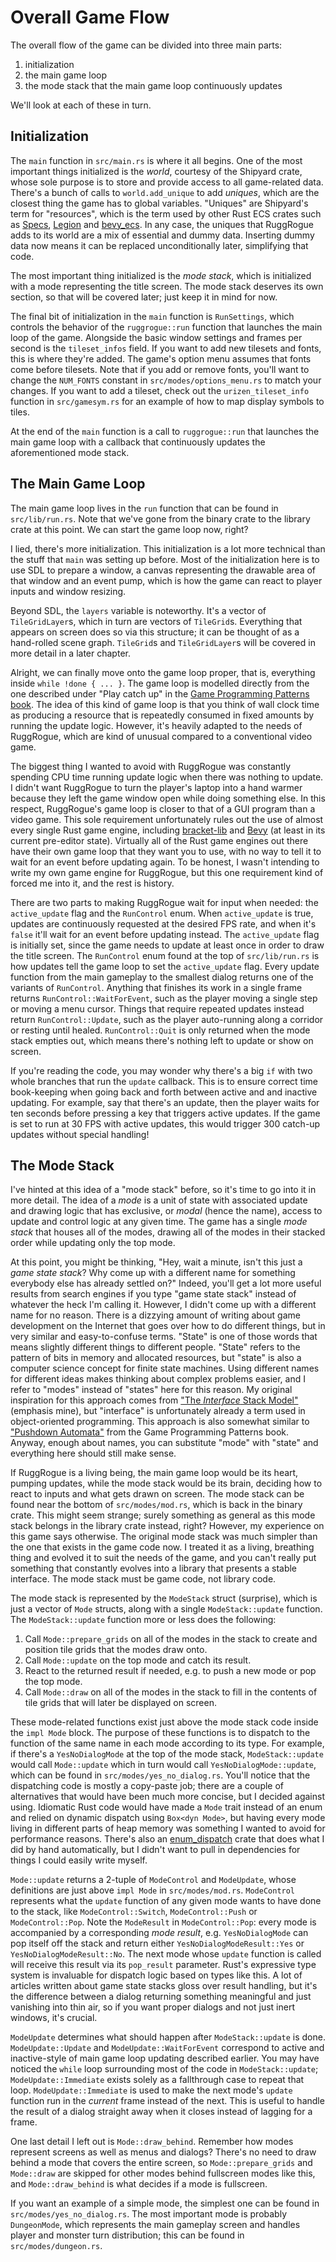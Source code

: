 # Overall Game Flow

The overall flow of the game can be divided into three main parts:

1. initialization
2. the main game loop
3. the mode stack that the main game loop continuously updates

We'll look at each of these in turn.

## Initialization

The `main` function in `src/main.rs` is where it all begins.
One of the most important things initialized is the *world*, courtesy of the Shipyard crate, whose sole purpose is to store and provide access to all game-related data.
There's a bunch of calls to `world.add_unique` to add *uniques*, which are the closest thing the game has to global variables.
"Uniques" are Shipyard's term for "resources", which is the term used by other Rust ECS crates such as [Specs](https://crates.io/crates/specs), [Legion](https://crates.io/crates/legion) and [bevy\_ecs](https://crates.io/crates/bevy_ecs).
In any case, the uniques that RuggRogue adds to its world are a mix of essential and dummy data.
Inserting dummy data now means it can be replaced unconditionally later, simplifying that code.

The most important thing initialized is the *mode stack*, which is initialized with a mode representing the title screen.
The mode stack deserves its own section, so that will be covered later; just keep it in mind for now.

The final bit of initialization in the `main` function is `RunSettings`, which controls the behavior of the `ruggrogue::run` function that launches the main loop of the game.
Alongside the basic window settings and frames per second is the `tileset_infos` field.
If you want to add new tilesets and fonts, this is where they're added.
The game's option menu assumes that fonts come before tilesets.
Note that if you add or remove fonts, you'll want to change the `NUM_FONTS` constant in `src/modes/options_menu.rs` to match your changes.
If you want to add a tileset, check out the `urizen_tileset_info` function in `src/gamesym.rs` for an example of how to map display symbols to tiles.

At the end of the `main` function is a call to `ruggrogue::run` that launches the main game loop with a callback that continuously updates the aforementioned mode stack.

## The Main Game Loop

The main game loop lives in the `run` function that can be found in `src/lib/run.rs`.
Note that we've gone from the binary crate to the library crate at this point.
We can start the game loop now, right?

I lied, there's more initialization.
This initialization is a lot more technical than the stuff that `main` was setting up before.
Most of the initialization here is to use SDL to prepare a window, a canvas representing the drawable area of that window and an event pump, which is how the game can react to player inputs and window resizing.

Beyond SDL, the `layers` variable is noteworthy.
It's a vector of `TileGridLayer`s, which in turn are vectors of `TileGrid`s.
Everything that appears on screen does so via this structure; it can be thought of as a hand-rolled scene graph.
`TileGrid`s and `TileGridLayer`s will be covered in more detail in a later chapter.

Alright, we can finally move onto the game loop proper, that is, everything inside `while !done { ... }`.
The game loop is modelled directly from the one described under "Play catch up" in the [Game Programming Patterns book](https://gameprogrammingpatterns.com/game-loop.html#play-catch-up).
The idea of this kind of game loop is that you think of wall clock time as producing a resource that is repeatedly consumed in fixed amounts by running the update logic.
However, it's heavily adapted to the needs of RuggRogue, which are kind of unusual compared to a conventional video game.

The biggest thing I wanted to avoid with RuggRogue was constantly spending CPU time running update logic when there was nothing to update.
I didn't want RuggRogue to turn the player's laptop into a hand warmer because they left the game window open while doing something else.
In this respect, RuggRogue's game loop is closer to that of a GUI program than a video game.
This sole requirement unfortunately rules out the use of almost every single Rust game engine, including [bracket-lib](https://crates.io/crates/bracket-lib) and [Bevy](https://bevyengine.org/) (at least in its current pre-editor state).
Virtually all of the Rust game engines out there have their own game loop that they want you to use, with no way to tell it to wait for an event before updating again.
To be honest, I wasn't intending to write my own game engine for RuggRogue, but this one requirement kind of forced me into it, and the rest is history.

There are two parts to making RuggRogue wait for input when needed: the `active_update` flag and the `RunControl` enum.
When `active_update` is true, updates are continuously requested at the desired FPS rate, and when it's `false` it'll wait for an event before updating instead.
The `active_update` flag is initially set, since the game needs to update at least once in order to draw the title screen.
The `RunControl` enum found at the top of `src/lib/run.rs` is how updates tell the game loop to set the `active_update` flag.
Every update function from the main gameplay to the smallest dialog returns one of the variants of `RunControl`.
Anything that finishes its work in a single frame returns `RunControl::WaitForEvent`, such as the player moving a single step or moving a menu cursor.
Things that require repeated updates instead return `RunControl::Update`, such as the player auto-running along a corridor or resting until healed.
`RunControl::Quit` is only returned when the mode stack empties out, which means there's nothing left to update or show on screen.

If you're reading the code, you may wonder why there's a big `if` with two whole branches that run the `update` callback.
This is to ensure correct time book-keeping when going back and forth between active and and inactive updating.
For example, say that there's an update, then the player waits for ten seconds before pressing a key that triggers active updates.
If the game is set to run at 30 FPS with active updates, this would trigger 300 catch-up updates without special handling!

## The Mode Stack

I've hinted at this idea of a "mode stack" before, so it's time to go into it in more detail.
The idea of a *mode* is a unit of state with associated update and drawing logic that has exclusive, or *modal* (hence the name), access to update and control logic at any given time.
The game has a single *mode stack* that houses all of the modes, drawing all of the modes in their stacked order while updating only the top mode.

At this point, you might be thinking,
"Hey, wait a minute, isn't this just a *game state stack*?
Why come up with a different name for something everybody else has already settled on?"
Indeed, you'll get a lot more useful results from search engines if you type "game state stack" instead of whatever the heck I'm calling it.
However, I didn't come up with a different name for no reason.
There is a dizzying amount of writing about game development on the Internet that goes over how to do different things, but in very similar and easy-to-confuse terms.
"State" is one of those words that means slightly different things to different people.
"State" refers to the pattern of bits in memory and allocated resources, but "state" is also a computer science concept for finite state machines.
Using different names for different ideas makes thinking about complex problems easier, and I refer to "modes" instead of "states" here for this reason.
My original inspiration for this approach comes from ["The *Interface* Stack Model"](https://web.archive.org/web/20160306054512/http://director-online.dasdeck.com/buildArticle.php?id=1134) (emphasis mine), but "interface" is unfortunately already a term used in object-oriented programming.
This approach is also somewhat similar to ["Pushdown Automata"](https://gameprogrammingpatterns.com/state.html#pushdown-automata) from the Game Programming Patterns book.
Anyway, enough about names, you can substitute "mode" with "state" and everything here should still make sense.

If RuggRogue is a living being, the main game loop would be its heart, pumping updates, while the mode stack would be its brain, deciding how to react to inputs and what gets drawn on screen.
The mode stack can be found near the bottom of `src/modes/mod.rs`, which is back in the binary crate.
This might seem strange; surely something as general as this mode stack belongs in the library crate instead, right?
However, my experience on this game says otherwise.
The original mode stack was much simpler than the one that exists in the game code now.
I treated it as a living, breathing thing and evolved it to suit the needs of the game, and you can't really put something that constantly evolves into a library that presents a stable interface.
The mode stack must be game code, not library code.

The mode stack is represented by the `ModeStack` struct (surprise), which is just a vector of `Mode` structs, along with a single `ModeStack::update` function.
The `ModeStack::update` function more or less does the following:

1. Call `Mode::prepare_grids` on all of the modes in the stack to create and position tile grids that the modes draw onto.
2. Call `Mode::update` on the top mode and catch its result.
3. React to the returned result if needed, e.g. to push a new mode or pop the top mode.
4. Call `Mode::draw` on all of the modes in the stack to fill in the contents of tile grids that will later be displayed on screen.

These mode-related functions exist just above the mode stack code inside the `impl Mode` block.
The purpose of these functions is to dispatch to the function of the same name in each mode according to its type.
For example, if there's a `YesNoDialogMode` at the top of the mode stack, `ModeStack::update` would call `Mode::update` which in turn would call `YesNoDialogMode::update`, which can be found in `src/modes/yes_no_dialog.rs`.
You'll notice that the dispatching code is mostly a copy-paste job; there are a couple of alternatives that would have been much more concise, but I decided against using.
Idiomatic Rust code would have made a `Mode` trait instead of an enum and relied on dynamic dispatch using `Box<dyn Mode>`, but having every mode living in different parts of heap memory was something I wanted to avoid for performance reasons.
There's also an [enum\_dispatch](https://crates.io/crates/enum_dispatch) crate that does what I did by hand automatically, but I didn't want to pull in dependencies for things I could easily write myself.

`Mode::update` returns a 2-tuple of `ModeControl` and `ModeUpdate`, whose definitions are just above `impl Mode` in `src/modes/mod.rs`.
`ModeControl` represents what the `update` function of any given mode wants to have done to the stack, like `ModeControl::Switch`, `ModeControl::Push` or `ModeControl::Pop`.
Note the `ModeResult` in `ModeControl::Pop`: every mode is accompanied by a corresponding *mode result*, e.g. `YesNoDialogMode` can pop itself off the stack and return either `YesNoDialogModeResult::Yes` or `YesNoDialogModeResult::No`.
The next mode whose `update` function is called will receive this result via its `pop_result` parameter.
Rust's expressive type system is invaluable for dispatch logic based on types like this.
A lot of articles written about game state stacks gloss over result handling, but it's the difference between a dialog returning something meaningful and just vanishing into thin air, so if you want proper dialogs and not just inert windows, it's crucial.

`ModeUpdate` determines what should happen after `ModeStack::update` is done.
`ModeUpdate::Update` and `ModeUpdate::WaitForEvent` correspond to active and inactive-style of main game loop updating described earlier.
You may have noticed the `while` loop surrounding most of the code in `ModeStack::update`; `ModeUpdate::Immediate` exists solely as a fallthrough case to repeat that loop.
`ModeUpdate::Immediate` is used to make the next mode's `update` function run in the *current* frame instead of the next.
This is useful to handle the result of a dialog straight away when it closes instead of lagging for a frame.

One last detail I left out is `Mode::draw_behind`.
Remember how modes represent screens as well as menus and dialogs?
There's no need to draw behind a mode that covers the entire screen, so `Mode::prepare_grids` and `Mode::draw` are skipped for other modes behind fullscreen modes like this, and `Mode::draw_behind` is what decides if a mode is fullscreen.

If you want an example of a simple mode, the simplest one can be found in `src/modes/yes_no_dialog.rs`.
The most important mode is probably `DungeonMode`, which represents the main gameplay screen and handles player and monster turn distribution; this can be found in `src/modes/dungeon.rs`.
